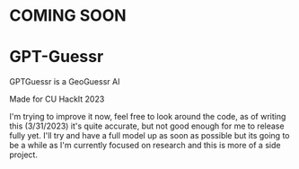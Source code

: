 # COMING SOON
# GPT-Guessr
GPTGuessr is a GeoGuessr AI

Made for CU HackIt 2023

I'm trying to improve it now, feel free to look around the code, as of writing this (3/31/2023) it's quite accurate, but not good enough for me to release fully yet. I'll try and have a full model up as soon as possible but its going to be a while as I'm currently focused on research and this is more of a side project.
